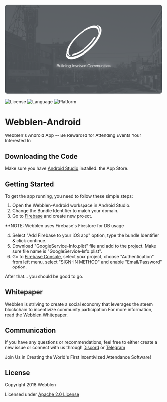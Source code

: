 ![Webblen-IOS](https://github.com/mukai154/Webblen-IOS/blob/master/resources/webblen-cover-img.png)

![License](https://img.shields.io/badge/License-Apache%202.0-blue.svg)
![Language](https://img.shields.io/badge/Language-Java-lightgrey.svg)
![Platform](https://img.shields.io/badge/Platform-Android-green.svg)

# Webblen-Android
Webblen's Android App -- Be Rewarded for Attending Events Your Interested In

Downloading the Code
----------------
Make sure you have [Android Studio](https://developer.android.com/studio/index.html) installed.
the App Store. 


## Getting Started

To get the app running, you need to follow these simple steps:

1. Open the Webblen-Android workspace in Android Studio.
2. Change the Bundle Identifier to match your domain.
3. Go to [Firebase](https://firebase.google.com) and create new project.

**NOTE: Webblen uses Firebase's Firestore for DB usage

4. Select "Add Firebase to your iOS app" option, type the bundle Identifier & click continue.
5. Download "GoogleService-Info.plist" file and add to the project. Make sure file name is "GoogleService-Info.plist".
6. Go to [Firebase Console](https://console.firebase.google.com), select your project, choose "Authentication" from left menu, select "SIGN-IN METHOD" and enable "Email/Password" option.

After that... you should be good to go.

## Whitepaper
Webblen is striving to create a social economy that leverages the steem blockchain to incentivize community participation
For more information, read the [Webblen Whitepaper](https://www.webblen.io/white-paper-1).

## Communication
If you have any questions or recommendations, feel free to either create a new issue or connect with us through [Discord](https://discord.gg/5cxGQmt) or [Telegram](https://t.me/joinchat/AAAAAEwPh5GOiHAZQ-QeJg)

Join Us in Creating the World's First Incentivized Attendance Software!

## License

Copyright 2018 Webblen

Licensed under [Apache 2.0 License](https://opensource.org/licenses/Apache-2.0)
